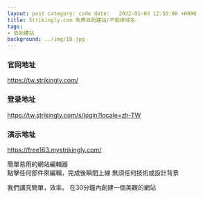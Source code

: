 ```yaml
---
layout: post category: code date:   2022-01-03 12:50:00 +0800
title: Strikingly.com 免费自助建站/不能绑域名
tags:
- 自助建站
background: ../img/18.jpg
---
```



### 官网地址
https://tw.strikingly.com/

### 登录地址
https://tw.strikingly.com/s/login?locale=zh-TW

### 演示地址
https://free163.mystrikingly.com/

簡單易用的網站編輯器<br>
點擊任何部件來編輯，完成後瞬間上線 無須任何技術或設計背景

我們講究簡單，效率。 在30分鐘內創建一個美觀的網站